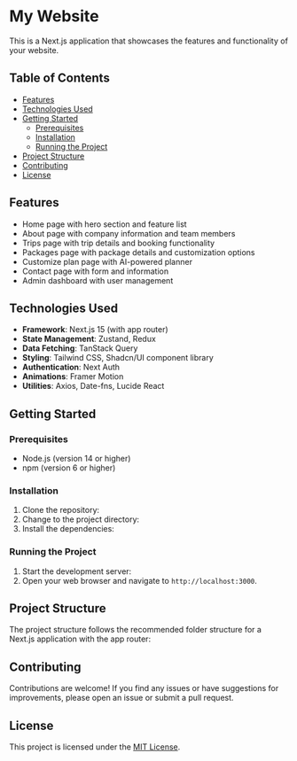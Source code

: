 # My Website

This is a Next.js  application that showcases the features and functionality of your website.

## Table of Contents
- [Features](#features)
- [Technologies Used](#technologies-used)
- [Getting Started](#getting-started)
  - [Prerequisites](#prerequisites)
  - [Installation](#installation)
  - [Running the Project](#running-the-project)
- [Project Structure](#project-structure)
- [Contributing](#contributing)
- [License](#license)

## Features
- Home page with hero section and feature list
- About page with company information and team members
- Trips page with trip details and booking functionality
- Packages page with package details and customization options
- Customize plan page with AI-powered planner
- Contact page with form and information
- Admin dashboard with user management

## Technologies Used
- **Framework**: Next.js 15 (with app router)
- **State Management**: Zustand, Redux
- **Data Fetching**: TanStack Query
- **Styling**: Tailwind CSS, Shadcn/UI component library
- **Authentication**: Next Auth
- **Animations**: Framer Motion
- **Utilities**: Axios, Date-fns, Lucide React

## Getting Started

### Prerequisites
- Node.js (version 14 or higher)
- npm (version 6 or higher)

### Installation
1. Clone the repository:
2. Change to the project directory:
3. Install the dependencies:


### Running the Project
1. Start the development server:
2. Open your web browser and navigate to `http://localhost:3000`.

## Project Structure
The project structure follows the recommended folder structure for a Next.js  application with the app router:


## Contributing
Contributions are welcome! If you find any issues or have suggestions for improvements, please open an issue or submit a pull request.

## License
This project is licensed under the [MIT License](LICENSE).